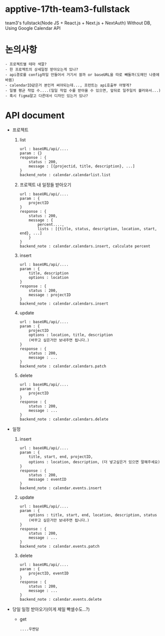 # apptive-17th-team3-fullstack
team3's fullstack(Node JS + React.js + Next.js + NextAuth)
Without DB, Using Google Calendar API

# 논의사항
    - 프로젝트별 테마 색깔?
    - 한 프로젝트의 상세일정 받아오는게 있나?
    - api경로를 config파일 만들어서 거기서 쓸까 or baseURL을 따로 빼둘까(도메인 나중에 바뀜)
    - calendarID같은거 본인꺼 써야되는데..., 프런트는 api호출부 어떻게?
    - 일별 평균 작업 수....(일일 작업 수를 받아올 수 있으면, 앞뒤로 일주일치 불러와서...)
    - 혹시 figma말고 다른데서 디자인 있는거 있나?
# API document
- 프로젝트
    1. list
        ```
        url : baseURL/api/....
        param : {}
        response : {
            status : 200,
            message : [{projectid, title, description}, ...]
        }
        backend_note : calendar.calendarlist.list
        ```
    2. 프로젝트 내 일정들 받아오기
        ```
        url : baseURL/api/....
        param : {
            projectID
        }
        response : {
            status : 200,
            message : {
                percent....,
                lists : [{title, status, description, location, start, end}, ...]
            }
        }
        backend_note : calendar.calendars.insert, calculate percent
        ```
    3. insert
        ```
        url : baseURL/api/....
        param : {
            title, description
            options : location
        }
        response : {
            status : 200,
            message : projectID
        }
        backend_note : calendar.calendars.insert
        ```
    4. update
        ```
        url : baseURL/api/....
        param : {
            projectID
            options : location, title, description
            (바꾸고 싶은거만 보내주면 됩니다.)
        }
        response : {
            status : 200,
            message : ...
        }
        backend_note : calendar.calendars.patch
        ```
    5. delete
        ```
        url : baseURL/api/....
        param : {
            projectID
        }
        response : {
            status : 200,
            message : ...
        }
        backend_note : calendar.calendars.delete
        ```

- 일정
    1. insert
        ```
        url : baseURL/api/....
        param : {
            title, start, end, projectID,
            options : location, description, (더 넣고싶은거 있으면 말해주세요)
        }
        response : {
            status : 200,
            message : eventID
        }
        backend_note : calendar.events.insert
        ```
    2. update
        ```
        url : baseURL/api/....
        param : {
            options : title, start, end, location, description, status
            (바꾸고 싶은거만 보내주면 됩니다.)
        }
        response : {
            status : 200,
            message : ...
        }
        backend_note : calendar.events.patch
        ```
    2. delete
        ```
        url : baseURL/api/....
        param : {
            projectID, eventID
        }
        response : {
            status : 200,
            message : ...
        }
        backend_note : calendar.events.delete
        ```

- 당일 일정 받아오기(이게 제일 빡셀수도...?)
    - get
        ```
        ....우짠담
        ```